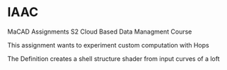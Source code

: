 # IAAC
MaCAD Assignments S2
Cloud Based Data Managment Course

This assignment wants to experiment custom computation with Hops

The Definition creates a shell structure shader from input curves of a loft 
